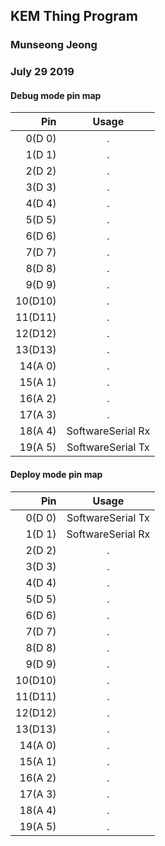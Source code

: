 
## KEM Thing Program<br>
### Munseong Jeong<br>
### 	July 29 2019<br>

#### Debug mode pin map
|Pin|Usage|
|---:|:-----:|
|0(D 0)|.|
|1(D 1)|.|
|2(D 2)|.|
|3(D 3)|.|
|4(D 4)|.|
|5(D 5)|.|
|6(D 6)|.|
|7(D 7)|.|
|8(D 8)|.|
|9(D 9)|.|
|10(D10)|.|
|11(D11)|.|
|12(D12)|.|
|13(D13)|.|
|14(A 0)|.|
|15(A 1)|.|
|16(A 2)|.|
|17(A 3)|.|
|18(A 4)|SoftwareSerial Rx|
|19(A 5)|SoftwareSerial Tx|

#### Deploy mode pin map
|Pin|Usage|
|---:|:-----:|
|0(D 0)|SoftwareSerial Tx|
|1(D 1)|SoftwareSerial Rx|
|2(D 2)|.|
|3(D 3)|.|
|4(D 4)|.|
|5(D 5)|.|
|6(D 6)|.|
|7(D 7)|.|
|8(D 8)|.|
|9(D 9)|.|
|10(D10)|.|
|11(D11)|.|
|12(D12)|.|
|13(D13)|.|
|14(A 0)|.|
|15(A 1)|.|
|16(A 2)|.|
|17(A 3)|.|
|18(A 4)|.|
|19(A 5)|.|
